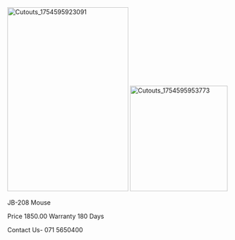 <img width="274" height="417" alt="Cutouts_1754595923091" src="https://github.com/user-attachments/assets/f44f1df9-d123-4f0b-8bbc-be54743bcf79" />
<img width="221" height="239" alt="Cutouts_1754595953773" src="https://github.com/user-attachments/assets/83a6b2d5-05b6-456b-b906-8dac21e87306" />


JB-208 Mouse


Price 1850.00
Warranty 180 Days



Contact Us- 071 5650400
